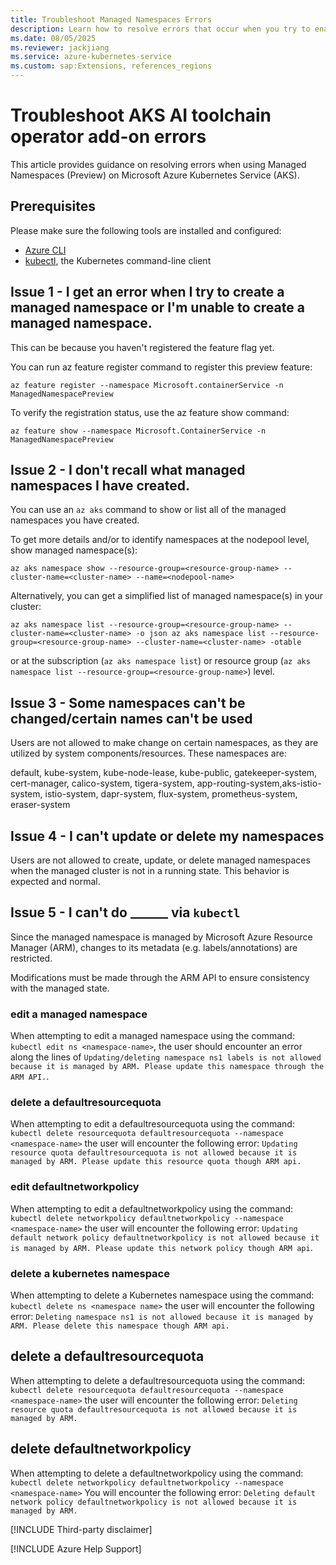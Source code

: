 ```yaml
---
title: Troubleshoot Managed Namespaces Errors
description: Learn how to resolve errors that occur when you try to enable Managed Namespaces on AKS.
ms.date: 08/05/2025
ms.reviewer: jackjiang
ms.service: azure-kubernetes-service
ms.custom: sap:Extensions, references_regions
---
```

# Troubleshoot AKS AI toolchain operator add-on errors

This article provides guidance on resolving errors when using Managed Namespaces (Preview) on Microsoft Azure Kubernetes Service (AKS).

## Prerequisites

Please make sure the following tools are installed and configured:

- [Azure CLI](/cli/azure/install-azure-cli)
- [kubectl](https://kubernetes.io/docs/tasks/tools/install-kubectl/), the Kubernetes command-line client

## Issue 1 - I get an error when I try to create a managed namespace or I'm unable to create a managed namespace. 
 
This can be because you haven't registered the feature flag yet. 

You can run az feature register command to register this preview feature:

`az feature register --namespace Microsoft.containerService -n ManagedNamespacePreview`

To verify the registration status, use the az feature show command:

`az feature show --namespace Microsoft.ContainerService -n ManagedNamespacePreview`

## Issue 2 - I don't recall what managed namespaces I have created.

You can use an `az aks` command to show or list all of the managed namespaces you have created.

To get more details and/or to identify namespaces at the nodepool level, show managed namespace(s):

`az aks namespace show --resource-group=<resource-group-name> --cluster-name=<cluster-name> --name=<nodepool-name>`

Alternatively, you can get a simplified list of managed namespace(s) in your cluster:

`az aks namespace list --resource-group=<resource-group-name> --cluster-name=<cluster-name> -o json
az aks namespace list --resource-group=<resource-group-name> --cluster-name=<cluster-name> -otable`

or at the subscription (`az aks namespace list`) or resource group (`az aks namespace list --resource-group=<resource-group-name>`) level.

## Issue 3 - Some namespaces can't be changed/certain names can't be used

Users are not allowed to make change on certain namespaces, as they are utilized by system components/resources. These namespaces are: 

default, kube-system, kube-node-lease, kube-public, gatekeeper-system, cert-manager, calico-system, tigera-system, app-routing-system,aks-istio-system, istio-system, dapr-system, flux-system, prometheus-system, eraser-system

## Issue 4 - I can't update or delete my namespaces

Users are not allowed to create, update, or delete managed namespaces when the managed cluster is not in a running state. This behavior is expected and normal.

## Issue 5 - I can't do ______ via `kubectl`

Since the managed namespace is managed by Microsoft Azure Resource Manager (ARM), changes to its metadata (e.g. labels/annotations) are restricted.

Modifications must be made through the ARM API to ensure consistency with the managed state. 

### edit a managed namespace

When attempting to edit a managed namespace using the command: `kubectl edit ns <namespace-name>`, the user should encounter an error along the lines of `Updating/deleting namespace ns1 labels is not allowed because it is managed by ARM. Please update this namespace through the ARM API.`.

### delete a defaultresourcequota

When attempting to edit a defaultresourcequota using the command: `kubectl delete resourcequota defaultresourcequota --namespace <namespace-name>` the user will encounter the following error: `Updating resource quota defaultresourcequota is not allowed because it is managed by ARM. Please update this resource quota though ARM api.`

### edit defaultnetworkpolicy

When attempting to edit a defaultnetworkpolicy using the command: `kubectl delete networkpolicy defaultnetworkpolicy --namespace <namespace-name>` the user will encounter the following error: `Updating default network policy defaultnetworkpolicy is not allowed because it is managed by ARM. Please update this network policy though ARM api`.

### delete a kubernetes namespace

When attempting to delete a Kubernetes namespace using the command: `kubectl delete ns <namespace name>` the user will encounter the following error: `Deleting namespace ns1 is not allowed because it is managed by ARM. Please delete this namespace though ARM api.`

## delete a defaultresourcequota

When attempting to delete a defaultresourcequota using the command: `kubectl delete resourcequota defaultresourcequota --namespace <namespace-name>` the user will encounter the following error: `Deleting resource quota defaultresourcequota is not allowed because it is managed by ARM.`

## delete defaultnetworkpolicy

When attempting to delete a defaultnetworkpolicy using the command: `kubectl delete networkpolicy defaultnetworkpolicy --namespace <namespace-name>` You will encounter the following error: `Deleting default network policy defaultnetworkpolicy is not allowed because it is managed by ARM.`

[!INCLUDE Third-party disclaimer]

[!INCLUDE Azure Help Support]
